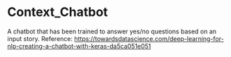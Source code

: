 # Context_Chatbot
A chatbot that has been trained to answer yes/no questions based on an input story. 
Reference: https://towardsdatascience.com/deep-learning-for-nlp-creating-a-chatbot-with-keras-da5ca051e051
